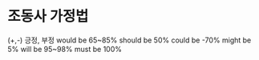 # 조동사 가정법
(+,-) 긍정, 부정
would be 65~85%
should be 50%
could be -70%
might be 5%
will be 95~98%
must be 100%

